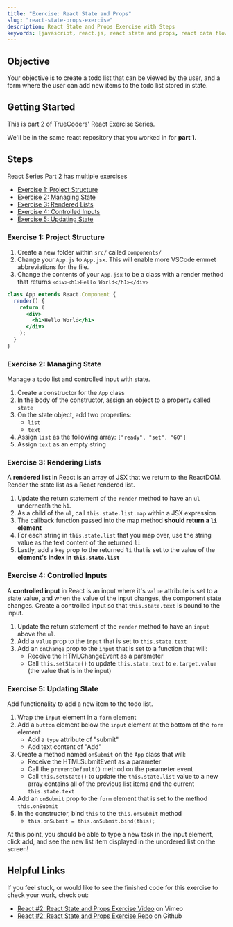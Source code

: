 ```yaml
---
title: "Exercise: React State and Props"
slug: "react-state-props-exercise"
description: React State and Props Exercise with Steps
keywords: [javascript, react.js, react state and props, react data flow]
---
```


## Objective

Your objective is to create a todo list that can be viewed by the user, and a form where the user can add new items to the todo list stored in state.

## Getting Started

This is part 2 of TrueCoders' React Exercise Series.

We'll be in the same react repository that you worked in for **part 1**.

## Steps

React Series Part 2 has multiple exercises

- [Exercise 1: Project Structure](#exercise-1-project-structure)
- [Exercise 2: Managing State](#exercise-2-managing-state)
- [Exercise 3: Rendered Lists](#exercise-3-rendering-lists)
- [Exercise 4: Controlled Inputs](#exercise-4-controlled-inputs)
- [Exercise 5: Updating State](#exercise-5-updating-state)

### Exercise 1: Project Structure

1. Create a new folder within `src/` called `components/`
2. Change your `App.js` to `App.jsx`. This will enable more VSCode emmet abbreviations for the file.
3. Change the contents of your `App.jsx` to be a class with a render method that returns `<div><h1>Hello World</h1></div>`

```jsx
class App extends React.Component {
  render() {
    return (
      <div>
        <h1>Hello World</h1>
      </div>
    );
  }
}
```

### Exercise 2: Managing State

Manage a todo list and controlled input with state.

1. Create a constructor for the `App` class
2. In the body of the constructor, assign an object to a property called `state`
3. On the state object, add two properties:
   - `list`
   - `text`
4. Assign `list` as the following array: `["ready", "set", "GO"]`
5. Assign `text` as an empty string

### Exercise 3: Rendering Lists

A **rendered list** in React is an array of JSX that we return to the ReactDOM. Render the state list as a React rendered list.

1. Update the return statement of the `render` method to have an `ul` underneath the `h1`.
2. As a child of the `ul`, call `this.state.list.map` within a JSX expression
3. The callback function passed into the map method **should return a `li` element**
4. For each string in `this.state.list` that you map over, use the string value as the text content of the returned `li`
5. Lastly, add a `key` prop to the returned `li` that is set to the value of the **element's index in `this.state.list`**

### Exercise 4: Controlled Inputs

A **controlled input** in React is an input where it's `value` attribute is set to a state value, and when the value of the input changes, the component state changes. Create a controlled input so that `this.state.text` is bound to the input.

1. Update the return statement of the `render` method to have an `input` above the `ul`.
2. Add a `value` prop to the `input` that is set to `this.state.text`
3. Add an `onChange` prop to the `input` that is set to a function that will:
   - Receive the HTMLChangeEvent as a parameter
   - Call `this.setState()` to update `this.state.text` to `e.target.value` (the value that is in the input)

### Exercise 5: Updating State

Add functionality to add a new item to the todo list.

1. Wrap the `input` element in a `form` element
2. Add a `button` element below the `input` element at the bottom of the `form` element
   - Add a `type` attribute of "submit"
   - Add text content of "Add"
3. Create a method named `onSubmit` on the `App` class that will:
   - Receive the HTMLSubmitEvent as a parameter
   - Call the `preventDefault()` method on the parameter event
   - Call `this.setState()` to update the `this.state.list` value to a new array contains all of the previous list items and the current `this.state.text`
4. Add an `onSubmit` prop to the `form` element that is set to the method `this.onSubmit`
5. In the constructor, bind `this` to the `this.onSubmit` method
   - `this.onSubmit = this.onSubmit.bind(this);`

At this point, you should be able to type a new task in the input element, click add, and see the new list item displayed in the unordered list on the screen!

## Helpful Links

If you feel stuck, or would like to see the finished code for this exercise to check your work, check out:

- [React #2: React State and Props Exercise Video](https://vimeo.com/742848779) on Vimeo
- [React #2: React State and Props Exercise Repo](https://github.com/Bryantellius/react-exercise/tree/react-state-props-exercise) on Github
